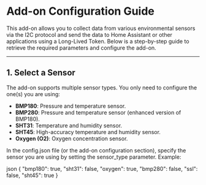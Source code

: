 # Add-on Configuration Guide

This add-on allows you to collect data from various environmental sensors via the I2C protocol and send the data to Home Assistant or other applications using a Long-Lived Token. Below is a step-by-step guide to retrieve the required parameters and configure the add-on.

---

## 1. Select a Sensor

The add-on supports multiple sensor types. You only need to configure the one(s) you are using:

- **BMP180**: Pressure and temperature sensor.
- **BMP280**: Pressure and temperature sensor (enhanced version of BMP180).
- **SHT31**: Temperature and humidity sensor.
- **SHT45**: High-accuracy temperature and humidity sensor.
- **Oxygen (O2)**: Oxygen concentration sensor.

In the config.json file (or the add-on configuration section), specify the sensor you are using by setting the sensor_type parameter. Example:

json
{
  "bmp180": true,
  "sht31": false,
  "oxygen": true,
  "bmp280": false,
  "ssl": false,
  "sht45": true
}
